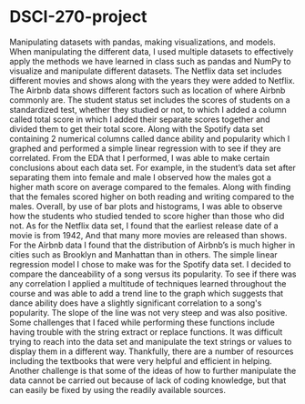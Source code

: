 # DSCI-270-project
Manipulating datasets with pandas, making visualizations, and models.
  When manipulating the different data, I used multiple datasets to effectively apply the methods we have learned in class such as pandas and NumPy to visualize and manipulate different datasets. The Netflix data set includes different movies and shows along with the years they were added to Netflix. The Airbnb data shows different factors such as location of where Airbnb commonly are. The student status set includes the scores of students on a standardized test, whether they studied or not, to which I added a column called total score in which I added their separate scores together and divided them to get their total score. Along with the Spotify data set containing 2 numerical columns called dance ability and popularity which I graphed and performed a simple linear regression with to see if they are correlated. From the EDA that I performed, I was able to make certain conclusions about each data set. For example, in the student’s data set after separating them into female and male I observed how the males got a higher math score on average compared to the females. Along with finding that the females scored higher on both reading and writing compared to the males. Overall, by use of bar plots and histograms, I was able to observe how the students who studied tended to score higher than those who did not. As for the Netflix data set, I found that the earliest release date of a movie is from 1942, And that many more movies are released than shows. For the Airbnb data I found that the distribution of Airbnb’s is much higher in cities such as Brooklyn and Manhattan than in others.
	The simple linear regression model I chose to make was for the Spotify data set. I decided to compare the danceability of a song versus its popularity. To see if there was any correlation I applied a multitude of techniques learned throughout the course and was able to add a trend line to the graph which suggests that dance ability does have a slightly significant correlation to a song's popularity. The slope of the line was not very steep and was also positive.
	Some challenges that I faced while performing these functions include having trouble with the string extract or replace functions. It was difficult trying to reach into the data set and manipulate the text strings or values to display them in a different way. Thankfully, there are a number of resources including the textbooks that were very helpful and efficient in helping. Another challenge is that some of the ideas of how to further manipulate the data cannot be carried out because of lack of coding knowledge, but that can easily be fixed by using the readily available sources.

